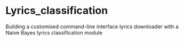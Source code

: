 # Lyrics_classification
Building a customised command-line interface lyrics downloader with a Naive Bayes lyrics classification module
